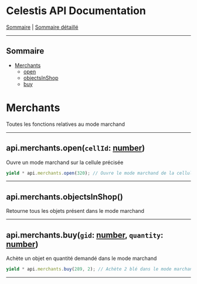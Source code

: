 # Celestis API Documentation

[Sommaire](README.md) | [Sommaire détaillé](singlepage.md)

---

## Sommaire

- [Merchants](merchants)
  - [open](#merchantsopen)
  - [objectsInShop](#merchantsobjectsinshop)
  - [buy](#merchantsbuy)

# Merchants

Toutes les fonctions relatives au mode marchand

---

<h2 id="merchantsopen">
  api.merchants.open(<code>cellId</code>: <a href="https://developer.mozilla.org/fr-Fr/docs/Web/JavaScript/Data_structures#Number_type">number</a>)
</h2>

Ouvre un mode marchand sur la cellule précisée

```js
yield * api.merchants.open(320); // Ouvre le mode marchand de la cellule 320
```

---

## api.merchants.objectsInShop()

Retourne tous les objets présent dans le mode marchand

---

<h2 id="merchantsbuy">
  api.merchants.buy(<code>gid</code>: <a href="https://developer.mozilla.org/fr-Fr/docs/Web/JavaScript/Data_structures#Number_type">number</a>, <code>quantity</code>: <a href="https://developer.mozilla.org/fr-Fr/docs/Web/JavaScript/Data_structures#Number_type">number</a>)
</h2>

Achète un objet en quantité demandé dans le mode marchand

```js
yield * api.merchants.buy(289, 2); // Achète 2 blé dans le mode marchand
```

---
